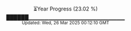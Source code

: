 <p align="center">
⏳Year Progress (23.02 %)<br>
██████▁▁▁▁▁▁▁▁▁▁▁▁▁▁▁▁▁▁▁▁▁▁▁▁ <br>
<sub>Updated: Wed, 26 Mar 2025 00:12:10 GMT</sub>
</p>

